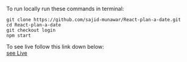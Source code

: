 To run locally run these commands in terminal:

`git clone https://github.com/sajid-munawar/React-plan-a-date.git`  
`cd React-plan-a-date`  
`git checkout login`  
`npm start`  

To see live follow this link down below:  
[see Live](https://tangerine-naiad-11f910.netlify.app/)

